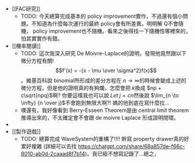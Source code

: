 - [[FAC研究]]
	- TODO: 今天總算完成基本的 policy improvement實作，不過還有個小問題。不知道為什麼每次運行的最終 policy會有所差異。明明解 Q不會隨機， policy improvement也不隨機。看來之後得找一下隨機性哪裡來的，怕其實實作有錯。
- [[機率閱讀]]
	- TODO: 這次我深入研究 De Moivre-Laplace的證明，發現他竟然跟以下微分方程有關! $$f'(x) = -{x - \mu \over \sigma^2}f(x)$$。維基百科說 binomial所形成的差分方程在 $n \to \infty$的時候會變成上述的微分方程。但是他的證明真的有夠爛，怎麼會把 $k$換成 $np + c\sqrt{npq}$啊? 你要這樣我也可以說 $Let \; j = cn$然後說 $\lim_{n \to \infty} {n \over j}$不會跑到無限大啊?! 媽的他到底在寫什麼拉...
	- 噢還有，我好像看到 Berry-Esseen Theorem是由 central limit theorem推導出來的，不太確定會不會跟 de moivre Laplace 形成證明閉環。
-
- [[製作遊戲]]
	- TODO: 總算完成 WaveSystem的重構了!!!! 幹寫 property drawer真的好累好複雜 (詳細可以去找 https://chatgpt.com/share/68a857de-f66c-8010-ab0d-2caaad8f7b14)。我已經不想寫記錄了...總之，
